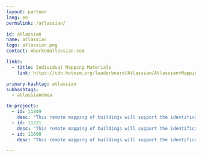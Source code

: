 ```yaml
---
layout: partner
lang: en
permalink: /atlassian/

id: atlassian
name: atlassian
logo: atlassian.png
contact: mburke@atlassian.com

links:
  - title: Individual Mapping Materials
    link: https://cdn.hotosm.org/leaderboard/Atlassian/Atlassian+Mapping+how+to+guide.pdf

primary-hashtag: atlassian
subhashtags:
  - atlassianemea

tm-projects:
  - id: 11849
    desc: "This remote mapping of buildings will support the identification and characterization of settlements, as well as the implementation of planned activities and largely the generation of data for humanitarian activities"
  - id: 11231
    desc: "This remote mapping of buildings will support the identification and characterization of settlements, as well as the implementation of planned activities and largely the generation of data for humanitarian activities"
  - id: 11698
    desc: "This remote mapping of buildings will support the identification and characterization of settlements, as well as the implementation of planned activities and largely the generation of data for humanitarian activities"

---
```

